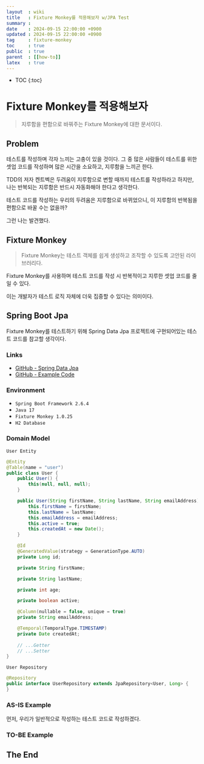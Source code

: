```yaml
---
layout  : wiki
title   : Fixture Monkey를 적용해보자 w/JPA Test
summary :
date    : 2024-09-15 22:00:00 +0900
updated : 2024-09-15 22:00:00 +0900
tag     : fixture-monkey
toc     : true
public  : true
parent  : [[how-to]]
latex   : true
---
```

* TOC
{:toc}

# Fixture Monkey를 적용해보자

> 지루함을 편함으로 바꿔주는 Fixture Monkey에 대한 문서이다.

## Problem

테스트를 작성하며 각자 느끼는 고충이 있을 것이다. 그 중 많은 사람들이 테스트를 위한 셋업 코드를 작성하며 많은 시간을 소요하고, 지루함을 느끼곤 한다.

TDD의 저자 켄트벡은 두려움이 지루함으로 변할 때까지 테스트를 작성하라고 하지만, 나는 반복되는 지루함은 반드시 자동화해야 한다고 생각한다.

테스트 코드를 작성하는 우리의 두려움은 지루함으로 바뀌었으니, 이 지루함의 반복됨을 편함으로 바꿀 수는 없을까?

그런 나는 발견했다.

## Fixture Monkey

> Fixture Monkey는 테스트 객체를 쉽게 생성하고 조작할 수 있도록 고안된 라이브러리다.

Fixture Monkey를 사용하며 테스트 코드를 작성 시 반복적이고 지루한 셋업 코드를 줄일 수 있다.

이는 개발자가 테스트 로직 자체에 더욱 집중할 수 있다는 의미이다.

## Spring Boot Jpa

Fixture Monkey를 테스트하기 위해 Spring Data Jpa 프로젝트에 구현되어있는 테스트 코드를 참고할 생각이다.

### Links

- [GitHub - Spring Data Jpa](https://github.com/spring-projects/spring-data-jpa/blob/main/spring-data-jpa/src/test/java/org/springframework/data/jpa/repository/UserRepositoryTests.java)
- [GitHub - Example Code](https://github.com/currenjin/TDD/tree/main/fixture-monkey/src)

### Environment

- `Spring Boot Framework 2.6.4`
- `Java 17`
- `Fixture Monkey 1.0.25`
- `H2 Database`

### Domain Model

`User Entity`

```java
@Entity
@Table(name = "user")
public class User {
    public User() {
        this(null, null, null);
    }

    public User(String firstName, String lastName, String emailAddress) {
        this.firstName = firstName;
        this.lastName = lastName;
        this.emailAddress = emailAddress;
        this.active = true;
        this.createdAt = new Date();
    }

    @Id
    @GeneratedValue(strategy = GenerationType.AUTO)
    private Long id;

    private String firstName;

    private String lastName;

    private int age;

    private boolean active;

    @Column(nullable = false, unique = true)
    private String emailAddress;

    @Temporal(TemporalType.TIMESTAMP)
    private Date createdAt;
    
    // ...Getter
    // ...Setter
}
```

`User Repository`
```java
@Repository
public interface UserRepository extends JpaRepository<User, Long> {
}
```

### AS-IS Example

먼저, 우리가 일반적으로 작성하는 테스트 코드로 작성하겠다.




### TO-BE Example

## The End

